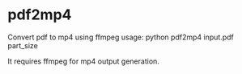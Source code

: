 # pdf2mp4
Convert pdf to mp4 using ffmpeg
usage:
    python pdf2mp4 input.pdf part_size

It requires ffmpeg for mp4 output generation.